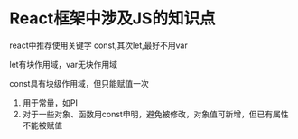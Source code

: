 # React框架中涉及JS的知识点

react中推荐使用关键字 const,其次let,最好不用var

let有块作用域，var无块作用域

const具有块级作用域，但只能赋值一次

1. 用于常量，如PI
2. 对于一些对象、函数用const申明，避免被修改，对象值可新增，但已有属性不能被赋值
